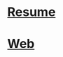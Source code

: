 # [Resume](https://vhoreho.github.io/rsschool-cv/cv)
# [Web](https://vhoreho.github.io/rsschool-cv/index.html)
